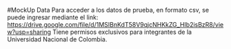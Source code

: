 #MockUp Data
Para acceder a los datos de prueba, en formato csv, se puede ingresar mediante el link:
https://drive.google.com/file/d/1MSIBnKdT58V9qjcNHKkZG_HIb2isBzR8/view?usp=sharing
Tiene permisos exclusivos para integrantes de la Universidad Nacional de Colombia.
